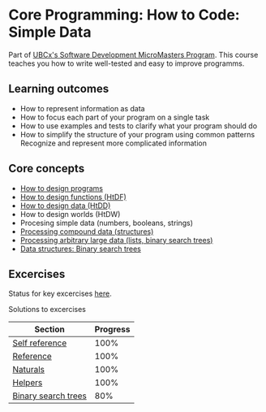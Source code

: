 
# Core Programming: How to Code: Simple Data

Part of [UBCx's Software Development MicroMasters Program](https://www.edx.org/micromasters/ubcx-software-development). This course teaches you how to write well-tested and easy to improve programms.

## Learning outcomes

* How to represent information as data
* How to focus each part of your program on a single task
* How to use examples and tests to clarify what your program should do
* How to simplify the structure of your program using common patterns
Recognize and represent more complicated information

## Core concepts

* [How to design programs](./notes/00-systematic-programme-design.md)
* [How to design functions (HtDF)](./notes/01b-htdf.md)
* [How to design data (HtDD)](./notes/01c-htdd.md)
* How to design worlds (HtDW)
* Procesing simple data (numbers, booleans, strings)
* [Processing compound data (structures)](./notes/03b-compound-data.md)
* [Processing arbitrary large data (lists, binary search trees)](./notes/processing-arbitrarily-large-data.md)
* [Data structures: Binary search trees](./notes/06-binary-search-trees.md)

## Excercises

Status for key excercises [here](https://docs.google.com/spreadsheets/d/1giAhaE2HwB3n1zEh1t_v29IuXsCttrgz8531bOZOPf4/edit#gid=0).

Solutions to excercises

| Section | Progress | 
| --- | --- |
| [Self reference](./assignments/04a-self-reference/) | 100% |
| [Reference](./assignments/04b-reference/) | 100% |
| [Naturals](./assignments/05a-naturals/) | 100% |
| [Helpers](./assignments/05b-helpers/) | 100% |
| [Binary search trees](./assignments/06a-bst/) | 80% |
